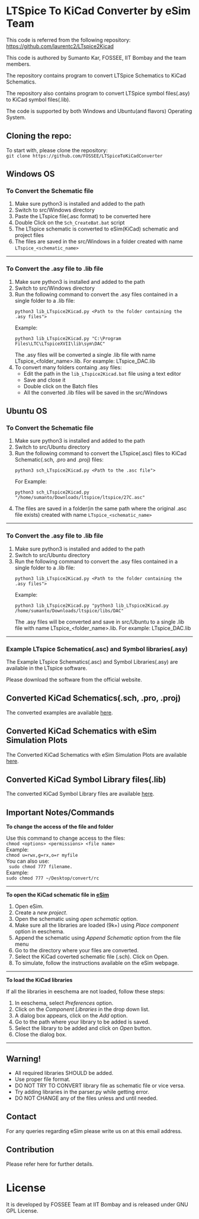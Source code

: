 # LTSpice To KiCad Converter by eSim Team

This code is referred from the following repository: https://github.com/laurentc2/LTspice2Kicad

This code is authored by Sumanto Kar, FOSSEE, IIT Bombay and the team members.

The repository contains program to convert LTSpice Schematics to KiCad Schematics.

The repository also contains program to convert LTSpice symbol files(.asy) to KiCad symbol files(.lib).

The code is supported by both Windows and Ubuntu(and flavors) Operating System.


## Cloning the repo:

To start with, please clone the repository:</br>
	```
	git clone https://github.com/FOSSEE/LTSpiceToKiCadConverter
	```

## Windows OS

### To Convert the Schematic file

1. Make sure python3 is installed and added to the path
2. Switch to src/Windows directory
3. Paste the LTspice file(.asc format) to be converted here
4. Double Click on the ```Sch_CreateBat.bat``` script
5. The LTspice schematic is converted to eSim(KiCad) schematic and project files
6. The files are saved in the src/Windows in a folder created with name ```LTspice_<schematic_name>```

-----------------------------------------------
### To Convert the .asy file to .lib file

1. Make sure python3 is installed and added to the path
2. Switch to src/Windows directory
3. Run the following command to convert the .asy files contained in a single folder to a .lib file:
	```
	python3 lib_LTspice2Kicad.py <Path to the folder containing the .asy files">
	```
	Example:
	```
	python3 lib_LTspice2Kicad.py "C:\Program Files\LTC\LTspiceXVII\lib\sym\DAC"
	```
	The .asy files will be converted a single .lib file with name LTspice_<folder_name>.lib. 
	For example: LTspice_DAC.lib</br>
4. To convert many folders containg .asy files:</br>
	- Edit the path in the ```lib_LTspice2Kicad.bat``` file using a text editor</br>
	- Save and close it</br>
	- Double click on the Batch files</br>
	- All the converted .lib files will be saved in the src/Windows


## Ubuntu OS

### To Convert the Schematic file

1. Make sure python3 is installed and added to the path
2. Switch to src/Ubuntu directory
3. Run the following command to convert the LTspice(.asc) files to KiCad Schematic(.sch, .pro and .proj) files:
    ```
    python3 sch_LTspice2Kicad.py <Path to the .asc file">
    ```
    For Example:
    ```
    python3 sch_LTspice2Kicad.py "/home/sumanto/Downloads/ltspice/ltspice/27C.asc"
    ```
4. The files are saved in a folder(in the same path where the original .asc file exists) created with name ```LTspice_<schematic_name>```

-----------------------------------------------
### To Convert the .asy file to .lib file

1. Make sure python3 is installed and added to the path
2. Switch to src/Ubuntu directory
3. Run the following command to convert the .asy files contained in a single folder to a .lib file:
	```
	python3 lib_LTspice2Kicad.py <Path to the folder containing the .asy files">
	```
	Example:
	```
	python3 lib_LTspice2Kicad.py "python3 lib_LTspice2Kicad.py /home/sumanto/Downloads/ltspice/libs/DAC"
	```
	The .asy files will be converted and save in src/Ubuntu to a single .lib file with name LTspice_<folder_name>.lib. 
	For example: LTspice_DAC.lib

-----------------------------------------------
### Example LTspice Schematics(.asc) and Symbol libraries(.asy)
The Example LTspice Schematics(.asc) and Symbol Libraries(.asy) are available in the LTspice software.

Please download the software from the official website.

## Converted KiCad Schematics(.sch, .pro, .proj)
The converted examples are available [here](https://github.com/FOSSEE/LTSpiceToKiCadConverter/tree/main/Examples/ConvertedKiCad_Schematics_no_eSim_Plots).


## Converted KiCad Schematics with eSim Simulation Plots
The Converted KiCad Schematics with eSim Simulation Plots are available [here](https://github.com/FOSSEE/LTSpiceToKiCadConverter/tree/main/Examples/ConvertedKiCadSchematics_witheSimPlots).

## Converted KiCad Symbol Library files(.lib)
The converted KiCad Symbol Library files are available [here](https://github.com/FOSSEE/LTSpiceToKiCadConverter/tree/main/Examples/ConvertedLibraries).


## Important Notes/Commands
**To change the access of the file and folder**

Use this command to change access to the files:</br>
	```
 	chmod <options> <permissions> <file name>
  	```</br> 
Example:</br>
	```
 	chmod u=rwx,g=rx,o=r myfile
	```</br> 
You can also use:</br> 
	```	
	sudo chmod 777 filename.
	```</br> 
Example:</br>
	```
	sudo chmod 777 ~/Desktop/convert/rc
	```</br> 

-----------------------------------------------
**To open the KiCad schematic file in [eSim](https://esim.fossee.in/home)** 

1. Open eSim.
2. Create a *new project*.
3. Open the schematic using *open schematic* option.
4. Make sure all the libraries are loaded (9k+) using *Place component* option in eeschema.
5. Append the schematic using *Append Schematic* option from the file menu
6. Go to the directory where your files are converted.
7. Select the KiCad coverted schematic file (.sch). Click on Open.
8. To simulate, follow the instructions available on the eSim webpage.
-----------------------------------------------
**To load the KiCad libraries**

If all the libraries in eeschema are not loaded, follow these steps:
1. In eeschema, select *Preferences* option.
2. Click on the *Component Libraries* in the drop down list.
3. A dialog box appears, click on the *Add* option.
4. Go to the path where your library to be added is saved.
5. Select the library to be added and click on *Open* button.
6. Close the dialog box.
-----------------------------------------------

## Warning!
- All required libraries SHOULD be added.
- Use proper file format.
- DO NOT TRY TO CONVERT library file as schematic file or vice versa.
- Try adding libraries in the parser.py while getting error.
- DO NOT CHANGE any of the files unless and until needed.

## Contact
For any queries regarding eSim please write us on at this email address.

## Contribution
Please refer here for further details.

# License
It is developed by FOSSEE Team at IIT Bombay and is released under GNU GPL License.

